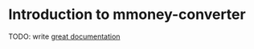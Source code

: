 # Introduction to mmoney-converter

TODO: write [great documentation](http://jacobian.org/writing/what-to-write/)
